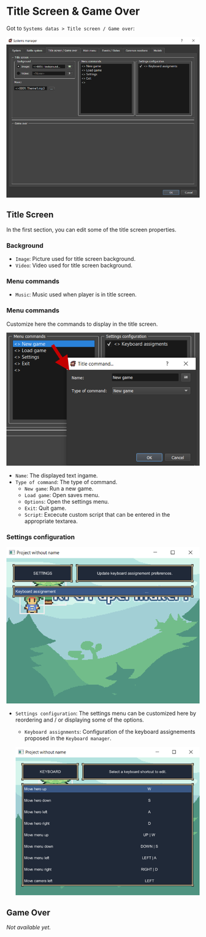 # Title Screen & Game Over

Got to `Systems datas > Title screen / Game over`:

![Screenshot](img/title-screen-game-over.png)

## Title Screen

In the first section, you can edit some of the title screen properties.

### Background

* `Image`: Picture used for title screen background.
* `Video`: Video used for title screen background.

### Menu commands

* `Music`: Music used when player is in title screen.

### Menu commands

Customize here the commands to display in the title screen.

![Screenshot](img/title-commands.png)

* `Name`: The displayed text ingame.
* `Type of command`: The type of command.
	* `New game`: Run a new game.
	* `Load game`: Open saves menu.
	* `Options`: Open the settings menu.
	* `Exit`: Quit game.
	* `Script`: Excecute custom script that can be entered in the appropriate textarea.

### Settings configuration

![Screenshot](img/settings-menu.png)

* `Settings configuration`: The settings menu can be customized here by reordering and / or displaying some of the options.
	* `Keyboard assignments`: Configuration of the keyboard assignements proposed in the `Keyboard manager`.

	![Screenshot](img/keyboard-assignments.png)

## Game Over

*Not available yet.*
